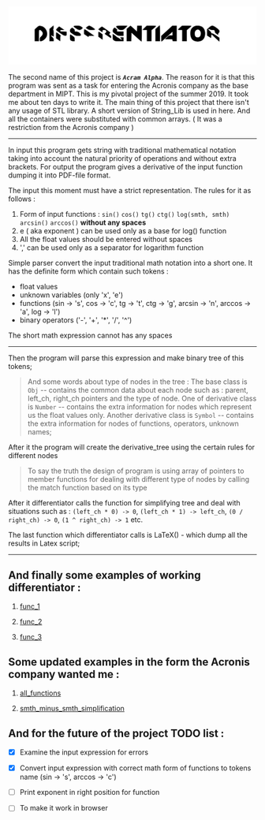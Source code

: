 ![text](https://github.com/DenisEvteev/differentiator/blob/master/picture/diff_image.svg)

The second name of this project is _**`Acram Alpha`**_. The reason for it is that this program was sent as
a task for entering the Acronis company as the base department in MIPT.
This is my pivotal project of the summer 2019.
It took me about ten days to write it.
The main thing of this project that there isn't any usage of STL library. A short version of String_Lib is used in here.
And all the containers were substituted with common arrays. ( It was a restriction from the Acronis company )

----------------------------------------
In input this program gets string with traditional mathematical notation 
taking into account the natural priority of operations and without extra brackets. For output the program 
gives a derivative of the input function dumping it into PDF-file format. 

The input this moment must have a strict representation. The rules for it as follows : 
1. Form of input functions : `sin()` `cos()` `tg()` `ctg()` `log(smth, smth)` `arcsin()` `arccos()` **without any spaces**
2. e ( aka exponent ) can be used only as a base for log() function
3. All the float values should be entered without spaces
4. ',' can be used only as a separator for logarithm function

Simple parser convert the input traditional math notation into a short one. It has the definite form which contain such tokens :
* float values
* unknown variables (only 'x', 'e')
* functions (sin -> 's', cos -> 'c', tg -> 't', ctg -> 'g', arcsin -> 'n', 
arccos -> 'a', log -> 'l')
* binary operators ('-', '+', '*', '/', '^')

The short math expression cannot has any spaces

-------------------------------------------------------------

Then the program will parse this expression and make binary tree of this tokens;

>And some words about type of nodes in the tree :
The base class is `Obj` -- contains the common data about each node such as : parent, left_ch, right_ch pointers
and the type of node.
One of derivative class is `Number` -- contains the extra information for nodes which 
represent us the float values only.
Another derivative class is `Symbol` -- contains the extra information for nodes of functions,
>operators, unknown names;


After it the program will create the derivative_tree using the certain rules for different nodes

>To say the truth the design of program is using array of pointers to member functions for dealing 
>with different type of nodes by calling the match function based on its type

After it differentiator calls the function for simplifying tree and deal with situations such as :
`(left_ch * 0) -> 0`, `(left_ch * 1) -> left_ch`, `(0 / right_ch) -> 0`,
`(1 ^ right_ch) -> 1` etc.

The last function which differentiator calls is LaTeX() - which dump all the results in Latex script;

----------------------------------------------------------------------------

And finally some examples of working differentiator :
-------------------------------------------------

1. [func_1](https://github.com/DenisEvteev/differentiator/blob/master/out/func_1.pdf)

2. [func_2](https://github.com/DenisEvteev/differentiator/blob/master/out/func_2.pdf)

3. [func_3](https://github.com/DenisEvteev/differentiator/blob/master/out/func_3.pdf)


Some updated examples in the form the Acronis company wanted me :
---------------------------------------------------
1. [all_functions](https://github.com/DenisEvteev/differentiator/blob/master/new_tests/all_functions.pdf)

2. [smth_minus_smth_simplification](https://github.com/DenisEvteev/differentiator/blob/master/new_tests/smth_minus_smth.pdf)

And for the future of the project TODO list :
-------------------------------------------

* [x] Examine the input expression for errors
* [x] Convert input expression with correct math form of functions to tokens name (sin -> 's', arccos -> 'c')
* [ ] Print exponent in right position for function 
* [ ] To make it work in browser
 




